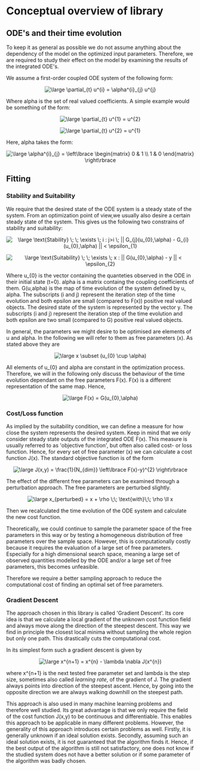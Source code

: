 # Conceptual overview of library

## ODE's and their time evolution
To keep it as general as possible we do not assume anything about the dependency of the model on the optimized input parameters.
Therefore, we are required to study their effect on the model by examining the results of the integrated ODE's. 

We assume a first-order coupled ODE system of the following form:
<p align="center">
<img src="https://latex.codecogs.com/svg.latex?\large&space;\partial_{t}&space;u^{i}&space;=&space;\alpha^{i}_{j}&space;u^{j}" title="\large \partial_{t} u^{i} = \alpha^{i}_{j} u^{j}" />
</p>

Where alpha is the set of real valued coefficients.
A simple example would be something of the form:

<p align="center">
<img src="https://latex.codecogs.com/svg.latex?\large&space;\partial_{t}&space;u^{1}&space;=&space;u^{2}" title="\large \partial_{t} u^{1} = u^{2}" />
</p>
<p align="center"><img src="https://latex.codecogs.com/svg.latex?\large&space;\partial_{t}&space;u^{2}&space;=&space;u^{1}" title="\large \partial_{t} u^{2} = u^{1}" />
</p>

Here, alpha takes the form:

<p align="center">
<img src="https://latex.codecogs.com/svg.latex?\large&space;\alpha^{i}_{j}&space;=&space;\left\lbrace&space;\begin{matrix}&space;0&space;&&space;1&space;\\&space;1&space;&&space;0&space;\end{matrix}&space;\right\rbrace" title="\large \alpha^{i}_{j} = \left\lbrace \begin{matrix} 0 & 1 \\ 1 & 0 \end{matrix} \right\rbrace" />
</p>

## Fitting

### Stability and Suitability

We require that the desired state of the ODE system is a steady state of the system. From an optimization point of view,we usually also desire a certain steady state of the system.
This gives us the following two constrains of stability and suitability:

<p align="center">
<img src="https://latex.codecogs.com/svg.latex?\large&space;\text{Stability}&space;\;&space;\;&space;\exists&space;\;&space;i&space;:&space;j>i&space;\;&space;||&space;G_{j}(u_{0},\alpha)&space;-&space;G_{i}(u_{0},\alpha)&space;||&space;<&space;\epsilon_{1}" title="\large \text{Stability} \; \; \exists \; i : j>i \; || G_{j}(u_{0},\alpha) - G_{i}(u_{0},\alpha) || < \epsilon_{1}" />
</p>
<p align="center">
<img src="https://latex.codecogs.com/svg.latex?\large&space;\text{Suitability}&space;\;&space;\;&space;\exists&space;\;&space;x&space;:&space;||&space;G(u_{0},\alpha)&space;-&space;y&space;||&space;<&space;\epsilon_{2}" title="\large \text{Suitability} \; \; \exists \; x : || G(u_{0},\alpha) - y || < \epsilon_{2}" />
</p>

Where u_{0} is the vector containing the quanteties observed in the ODE in their initial state (t=0). alpha is a matrix containg the coupling coefficients of them.
G(u,alpha) is the map of time evolution of the system defined by u, alpha.
The subscripts (i and j) represent the iteration step of the time evolution and both epsilon are small (compared to F(x)) positive real valued objects.
The desired state of the system is represented by the vector y.
The subscripts (i and j) represent the iteration step of the time evolution and both epsilon are two small (compared to G) positive real valued objects.

In general, the parameters we might desire to be optimised are elements of u and alpha. In the following we will refer to them as free parameters (x). As stated above they are

<p align="center">
<img src="https://latex.codecogs.com/svg.latex?\large&space;x&space;\subset&space;(u_{0}&space;\cup&space;\alpha)" title="\large x \subset (u_{0} \cup \alpha)" />
</p>

All elements of u_{0} and alpha are constant in the optimization process. Therefore, we will in the following only discuss the behaviour of the time evolution dependant on the free parameters F(x). F(x) is a different representation of the same map. Hence,

<p align="center">
<img src="https://latex.codecogs.com/svg.latex?\large&space;F(x)&space;=&space;G(u_{0},\alpha)" title="\large F(x) = G(u_{0},\alpha)" />
</p>

### Cost/Loss function

As implied by the suitability condition, we can define a measure for how close the system represents the desired system. Keep in mind that we only consider steady state outputs of the integrated ODE F(x). 
This measure is usually referred to as 'objective function', but often also called cost- or loss function.
Hence, for every set of free parameter (x) we can calculate a cost function J(x). The standard objective function is of the form

<p align="center">
<img src="https://latex.codecogs.com/svg.latex?\large&space;J(x,y)&space;=&space;\frac{1}{N_{dim}}&space;\left\lbrace&space;F(x)-y)^{2}&space;\right\rbrace" title="\large J(x,y) = \frac{1}{N_{dim}} \left\lbrace F(x)-y)^{2} \right\rbrace" />
</p>

The effect of the different free parameters can be examined through a perturbation approach. The free parameters are perturbed slightly.
<p align="center">
<img src="https://latex.codecogs.com/svg.latex?\large&space;x_{perturbed}&space;=&space;x&space;&plus;&space;\rho&space;\;\;&space;\text{with}\;\;&space;\rho&space;\ll&space;x" title="\large x_{perturbed} = x + \rho \;\; \text{with}\;\; \rho \ll x" />
</p>
Then we recalculated the time evolution of the ODE system and calculate the new cost function.

Theoretically, we could continue to sample the parameter space of the free parameters in this way or by testing a homogeneous distribution of free parameters over the sample space.
However, this is computationally costly because it requires the evaluation of a large set of free parameters. Especially for a high dimensional search space, meaning a large set of observed quantities modelled by the ODE and/or a large set of free parameters, this becomes unfeasible.

Therefore we require a better sampling approach to reduce the computational cost of finding an optimal set of free parameters.

### Gradient Descent
The approach chosen in this library is called 'Gradient Descent'.
Its core idea is that we calculate a local gradient of the unknown cost function field and always move along the direction of the steepest descent. This way we find in principle the closest local minima without sampling the whole region but only one path. This drastically cuts the computational cost.

In its simplest form such a gradient descent is given by
<p align="center">
<img src="https://latex.codecogs.com/svg.latex?\large&space;x^{n&plus;1}&space;=&space;x^{n}&space;-&space;\lambda&space;\nabla&space;J(x^{n})" title="\large x^{n+1} = x^{n} - \lambda \nabla J(x^{n})" />
</p>

where x^{n+1} is the next tested free parameter set and lambda is the step size, sometimes also called *learning rate*, of the gradient of J. The gradient always points into direction of the steepest ascent. Hence, by going into the opposite direction we are always walking downhill on the steepest path.

This approach is also used in many machine learning problems and therefore well studied.
Its great advantage is that we only require the field of the cost function J(x,y) to be continuous and differentiable.
This enables this approach to be applicable in many different problems.
However, the generality of this approach introduces certain problems as well.
Firstly, it is generally unknown if an ideal solution exists. Secondly, assuming such an ideal solution exists, it is not guaranteed that the algorithm finds it.
Hence, if the best output of the algorithm is still not satisfactory, one does not know if the studied system does not have a better solution or if some parameter of the algorithm was badly chosen.
